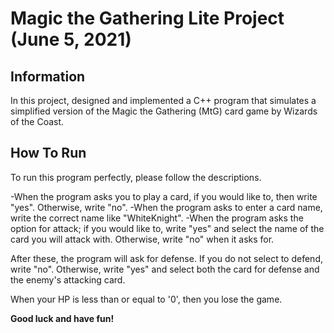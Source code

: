 # **Magic the Gathering Lite Project (June 5, 2021)**

## Information

In this project, designed and implemented a C++ program that simulates a simplified version of the Magic the Gathering (MtG) card game by Wizards of the Coast.

## How To Run

To run this program perfectly, please follow the descriptions.

-When the program asks you to play a card, if you would like to, then write "yes". Otherwise, write "no".
-When the program asks to enter a card name, write the correct name like "WhiteKnight".
-When the program asks the option for attack; if you would like to, write "yes" and select the name of the card you will attack with. Otherwise, write "no" when it asks for.

After these, the program will ask for defense. If you do not select to defend, write "no". Otherwise, write "yes" and select both the card for defense and the enemy's attacking card.

When your HP is less than or equal to '0', then you lose the game.

**Good luck and have fun!**

